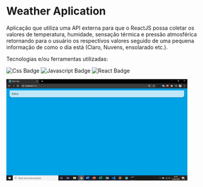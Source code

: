 
# Weather Aplication

Aplicação que utiliza uma API externa para que o ReactJS possa coletar os valores de temperatura, humidade, sensação térmica e pressão atmosférica retornando para o usuário os respectivos valores seguido de uma pequena informação de como o dia está (Claro, Nuvens, ensolarado etc.).

Tecnologias e/ou ferramentas utilizadas:

![Css Badge](https://img.shields.io/badge/CSS3-1572B6?style=for-the-badge&logo=css3&logoColor=white)
![Javascript Badge](https://img.shields.io/badge/JavaScript-323330?style=for-the-badge&logo=javascript&logoColor=F7DF1E)
![React Badge](https://img.shields.io/badge/React-20232A?style=for-the-badge&logo=react&logoColor=61DAFB)

![Weather App](https://github.com/yanmaiaa/WeatherApp/blob/master/weather.gif)
